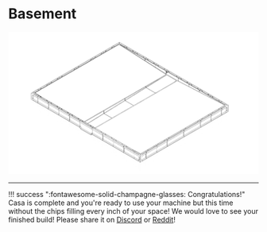 # Basement

![](../img/50_2.png)

---

!!! success ":fontawesome-solid-champagne-glasses: Congratulations!"
    Casa is complete and you're ready to use your machine but this time without the chips filling every inch of your space!
    We would love to see your finished build! Please share it on [Discord](https://discord.gg/ya4UUj7ax2) or [Reddit](https://www.reddit.com/r/MilleniumMachines/)!